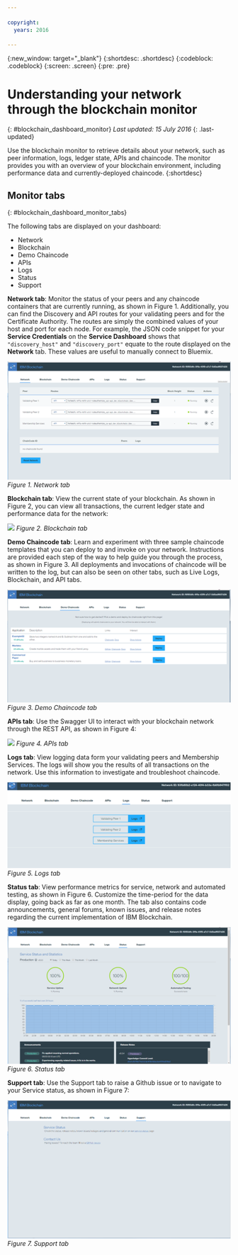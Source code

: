 ```yaml
---

copyright:
  years: 2016

---
```


{:new_window: target="_blank"}
{:shortdesc: .shortdesc}
{:codeblock: .codeblock}
{:screen: .screen}
{:pre: .pre}

# Understanding your network through the blockchain monitor
{: #blockchain_dashboard_monitor}
*Last updated: 15 July 2016*
{: .last-updated}

Use the blockchain monitor to retrieve details about your network, such as peer information, logs, ledger state, APIs and chaincode. The monitor provides you with an overview of your blockchain environment, including performance data and currently-deployed chaincode.
{:shortdesc}

## Monitor tabs
{: #blockchain_dashboard_monitor_tabs}

The following tabs are displayed on your dashboard:
  - Network
  - Blockchain
  - Demo Chaincode
  - APIs
  - Logs
  - Status 
  - Support

**Network tab**: Monitor the status of your peers and any chaincode containers that are currently running, as shown in Figure 1. Additionally, you can find the Discovery and API routes for your validating peers and for the Certificate Authority. The routes are simply the combined values of your host and port for each node.  For example, the JSON code snippet for your **Service Credentials** on the **Service Dashboard** shows that `"discovery_host"` and `"discovery_port"` equate to the route displayed on the **Network** tab. These values are useful to manually connect to Bluemix.

![](images/IBC_BMX_Monitor_Network.png)
*Figure 1. Network tab*


**Blockchain tab**: View the current state of your blockchain. As shown in Figure 2, you can view all transactions, the current ledger state and performance data for the network:

![](images/IBC_BMX_Monitor_Blockchain.png)
*Figure 2. Blockchain tab*


**Demo Chaincode tab**: Learn and experiment with three sample chaincode templates that you can deploy to and invoke on your network. Instructions are provided each step of the way to help guide you through the process, as shown in Figure 3. All deployments and invocations of chaincode will be written to the log, but can also be seen on other tabs, such as Live Logs, Blockchain, and API tabs.  

![](images/IBC_BMX_Monitor_Demo.png)
*Figure 3. Demo Chaincode tab*


**APIs tab**: Use the Swagger UI to interact with your blockchain network through the REST API, as shown in Figure 4:  

![](images/IBC_BMX_Monitor_API.png)
*Figure 4. APIs tab*


**Logs tab**:  View logging data form your validating peers and Membership Services. The logs will show you the results of all transactions on the network. Use this information to investigate and troubleshoot chaincode.  

![](images/IBC_BMX_Monitor_Logs.png)
*Figure 5. Logs tab*


**Status tab**: View performance metrics for service, network and automated testing, as shown in Figure 6.  Customize the time-period for the data display, going back as far as one month.  The tab also contains code announcements, general forums, known issues, and release notes regarding the current implementation of IBM Blockchain.  

![](images/IBC_BMX_Monitor_Status.png)
*Figure 6. Status tab*


**Support tab**: Use the Support tab to raise a Github issue or to navigate to your Service status, as shown in Figure 7:

![](images/IBC_BMX_Monitor_Support.png)
*Figure 7. Support tab*









